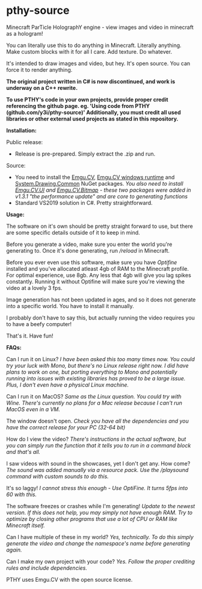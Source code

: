 # pthy-source
Minecraft ParTicle HolographY engine - view images and video in minecraft as a hologram!

You can literally use this to do anything in Minecraft. Literally anything. Make custom blocks with it for all I care. Add texture. Do whatever.

It's intended to draw images and video, but hey. It's open source. You can force it to render anything.

**The original project written in C# is now discontinued, and work is underway on a C++ rewrite.**

**To use PTHY's code in your own projects, provide proper credit referencing the github page. eg. 'Using code from PTHY (github.com/y3i/pthy-source)' Additionally, you must credit all used libraries or other external used projects as stated in this repository.**

  **Installation:**
  
  Public release:
   - Release is pre-prepared. Simply extract the .zip and run.

  Source:
   - You need to install the [Emgu.CV](https://www.nuget.org/packages/Emgu.CV/4.4.0.4099), [Emgu.CV windows runtime](https://www.nuget.org/packages/Emgu.CV.runtime.windows/) and [System.Drawing.Common](https://www.nuget.org/packages/System.Drawing.Common/) NuGet packages. *You also need to install [Emgu.CV.UI](https://www.nuget.org/packages/Emgu.CV.UI/) and [Emgu.CV.Bitmap](https://www.nuget.org/packages/Emgu.CV.Bitmap/) - these two packages were added in v1.3.1 "the performance update" and are core to generating functions*
   - Standard VS2019 solution in C#. Pretty straightforward.
  
  **Usage:**
  
   The software on it's own should be pretty straight forward to use, but there are some specific details outside of it to keep in mind.
  
   Before you generate a video, make sure you enter the world you're generating to. Once it's done generating, run */reload* in Minecraft. 
  
   Before you ever even use this software, make sure you have *Optifine* installed and you've allocated atleast 4gb of RAM to the Minecraft profile. For optimal experience, use 8gb. Any less that 4gb will give you lag spikes constantly. Running it without Optifine will make sure you're viewing the video at a lovely 3 fps.
   
   Image generation has not been updated in ages, and so it does not generate into a specific world. You have to install it manually.
   
   I probably don't have to say this, but actually running the video requires you to have a beefy computer!
   
   That's it. Have fun!
   
**FAQs:**

  Can I run it on Linux? _I have been asked this too many times now. You could try your luck with Mono, but there's no Linux release right now. I did have plans to work on one, but porting everything to Mono and potentially running into issues with existing libraries has proved to be a large issue. Plus, I don't even have a physical Linux machine._
  
  Can I run it on MacOS? _Same as the Linux question. You could try with Wine. There's currently no plans for a Mac release because I can't run MacOS even in a VM._
  
  The window doesn't open. _Check you have all the dependencies and you have the correct release for your PC (32-64 bit)_
  
  How do I view the video? _There's instructions in the actual software, but you can simply run the function that it tells you to run in a command block and that's all._
  
  I saw videos with sound in the showcases, yet I don't get any. How come? _The sound was added manually via a resource pack. Use the /playsound command with custom sounds to do this._
  
  It's so laggy! _I cannot stress this enough - Use OptiFine. It turns 5fps into 60 with this._
  
  The software freezes or crashes while I'm generating! _Update to the newest version. If this does not help, you may simply not have enough RAM. Try to optimize by closing other programs that use a lot of CPU or RAM like Minecraft itself._
  
  Can I have multiple of these in my world? _Yes, technically. To do this simply generate the video and change the namespace's name before generating again._
  
  Can I make my own project with your code? _Yes. Follow the proper crediting rules and include dependencies._

PTHY uses Emgu.CV with the open source license. 

